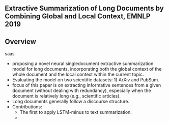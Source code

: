 
## Extractive Summarization of Long Documents by Combining Global and Local Context, EMNLP 2019

## Overview
saas
  - proposing a novel neural singledocument extractive summarization model for
    long documents, incorporating both the global
    context of the whole document and the local
    context within the current topic.
  - Evaluating the model on two scientific datasets: 1) ArXiv and PubSum.
  - focus of this paper is on extracting informative
    sentences from a given document (without dealing
    with redundancy), especially when the document
    is relatively long (e.g., scientific articles).
  - Long documents generally follow a discourse structure. 
  - Contributions:
    - The first to apply LSTM-minus to text summarization.
    - 

